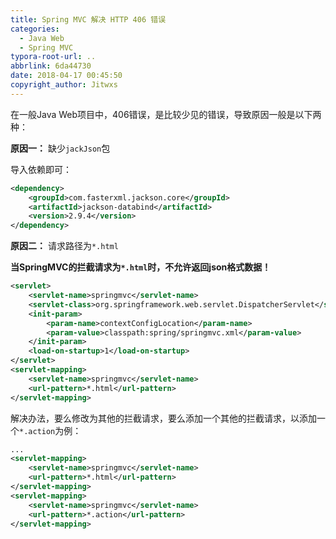```yaml
---
title: Spring MVC 解决 HTTP 406 错误
categories:
  - Java Web
  - Spring MVC
typora-root-url: ..
abbrlink: 6da44730
date: 2018-04-17 00:45:50
copyright_author: Jitwxs
---
```


在一般Java Web项目中，406错误，是比较少见的错误，导致原因一般是以下两种：

**原因一：** 缺少`jackJson`包

导入依赖即可：

```xml
<dependency>
	<groupId>com.fasterxml.jackson.core</groupId>
	<artifactId>jackson-databind</artifactId>
	<version>2.9.4</version>
</dependency>
```

**原因二：** 请求路径为`*.html`

**当SpringMVC的拦截请求为`*.html`时，不允许返回json格式数据！**

```xml
<servlet>
    <servlet-name>springmvc</servlet-name>
    <servlet-class>org.springframework.web.servlet.DispatcherServlet</servlet-class>
    <init-param>
        <param-name>contextConfigLocation</param-name>
        <param-value>classpath:spring/springmvc.xml</param-value>
    </init-param>
    <load-on-startup>1</load-on-startup>
</servlet>
<servlet-mapping>
    <servlet-name>springmvc</servlet-name>
    <url-pattern>*.html</url-pattern>
</servlet-mapping>
```

解决办法，要么修改为其他的拦截请求，要么添加一个其他的拦截请求，以添加一个`*.action`为例：

```xml
...
<servlet-mapping>
    <servlet-name>springmvc</servlet-name>
    <url-pattern>*.html</url-pattern>
</servlet-mapping>
<servlet-mapping>
    <servlet-name>springmvc</servlet-name>
    <url-pattern>*.action</url-pattern>
</servlet-mapping>
```
